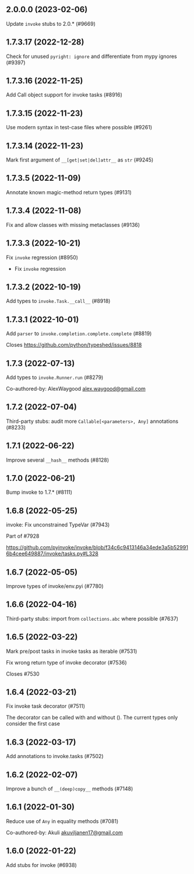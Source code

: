 ## 2.0.0.0 (2023-02-06)

Update `invoke` stubs to 2.0.* (#9669)

## 1.7.3.17 (2022-12-28)

Check for unused `pyright: ignore` and differentiate from mypy ignores (#9397)

## 1.7.3.16 (2022-11-25)

Add Call object support for invoke tasks (#8916)

## 1.7.3.15 (2022-11-23)

Use modern syntax in test-case files where possible (#9261)

## 1.7.3.14 (2022-11-23)

Mark first argument of `__[get|set|del]attr__` as `str` (#9245)

## 1.7.3.5 (2022-11-09)

Annotate known magic-method return types (#9131)

## 1.7.3.4 (2022-11-08)

Fix and allow classes with missing metaclasses (#9136)

## 1.7.3.3 (2022-10-21)

Fix `invoke` regression (#8950)

* Fix `invoke` regression

## 1.7.3.2 (2022-10-19)

Add types to `invoke.Task.__call__` (#8918)

## 1.7.3.1 (2022-10-01)

Add `parser` to `invoke.completion.complete.complete` (#8819)

Closes https://github.com/python/typeshed/issues/8818

## 1.7.3 (2022-07-13)

Add types to `invoke.Runner.run` (#8279)

Co-authored-by: AlexWaygood <alex.waygood@gmail.com>

## 1.7.2 (2022-07-04)

Third-party stubs: audit more `Callable[<parameters>, Any]` annotations (#8233)

## 1.7.1 (2022-06-22)

Improve several `__hash__` methods (#8128)

## 1.7.0 (2022-06-21)

Bump invoke to 1.7.* (#8111)

## 1.6.8 (2022-05-25)

invoke: Fix unconstrained TypeVar (#7943)

Part of #7928

https://github.com/pyinvoke/invoke/blob/f34c6c9413146a34ede3a5b529916b4cee649887/invoke/tasks.py#L328

## 1.6.7 (2022-05-05)

Improve types of invoke/env.pyi (#7780)

## 1.6.6 (2022-04-16)

Third-party stubs: import from `collections.abc` where possible (#7637)

## 1.6.5 (2022-03-22)

Mark pre/post tasks in invoke tasks as iterable (#7531)

Fix wrong return type of invoke decorator (#7536)

Closes #7530

## 1.6.4 (2022-03-21)

Fix invoke task decorator (#7511)

The decorator can be called with and without (). The current types only consider the first case

## 1.6.3 (2022-03-17)

Add annotations to invoke.tasks (#7502)

## 1.6.2 (2022-02-07)

Improve a bunch of `__(deep)copy__` methods (#7148)

## 1.6.1 (2022-01-30)

Reduce use of `Any` in equality methods (#7081)

Co-authored-by: Akuli <akuviljanen17@gmail.com>

## 1.6.0 (2022-01-22)

Add stubs for invoke (#6938)

